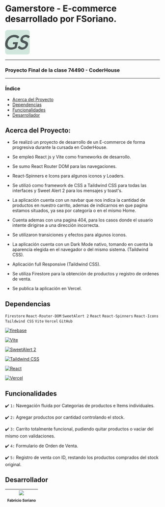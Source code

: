 # Gamerstore - E-commerce desarrollado por FSoriano.


<a href="https://gamerstore-self.vercel.app/" target="_blank"> <img src="./src/assets/logo.png" width=80px> </a>

<hr>

### Proyecto Final de la clase 74490 - CoderHouse

<hr>

### Índice

- [Acerca del Proyecto](#acerca-del-proyecto)
- [Dependencias](#dependencias)
- [Funcionalidades](#funcionalidades)
- [Desarrollador](#desarrollador)

## Acerca del Proyecto:

- Se realizó un proyecto de desarrollo de un E-commerce de forma progresiva durante la cursada en CoderHouse.

- Se empleó React js y Vite como frameworks de desarrollo.

- Se sumo React Router DOM para las navegaciones.

- React-Spinners e Icons para algunos iconos y Loaders.

- Se utilizó como framework de CSS a Taildwind CSS para todas las interfaces y Sweet Alert 2 para los mensajes y toast's.

- La aplicación cuenta con un navbar que nos indica la cantidad de productos en nuestro carrito, ademas de indicarnos en que pagina estamos situados, ya sea por categoría o en el mismo Home.

- Cuenta ademas con una pagina 404, para los casos donde el usuario intente dirigirse a una dirección incorrecta.

- Se utilizaron transiciones y efectos para algunos íconos.

- La aplicación cuenta con un Dark Mode nativo, tomando en cuenta la aparencia elegida en el navegador o del mismo sistema. (Taildwind CSS).

- Aplicación full Responsive (Taildwind CSS).

- Se utiliza Firestore para la obtención de productos y registro de ordenes de venta.

- Se publica la aplicación en Vercel.




## Dependencias


`Firestore` `React-Router-DOM` `SweetAlert 2` `React` `React-Spinners` `React-Icons` `Taildwind CSS` `Vite` `Vercel` `GitHub`

<a href="https://firebase.google.com/docs/firestore?hl=es-419" target="_blank"> <img src="https://www.gstatic.com/devrel-devsite/prod/ve73583a8e360906cd2a16ff5571c1edda64ba053fc57f348efff9496af45f422/firebase/images/lockup.svg" alt="firebase" width="90"/></a>

<a href="https://vite.dev/" target="_blank"> <img src="https://vite.dev/logo.svg" alt="Vite" width="50"/> </a>

<a href="https://sweetalert2.github.io/" target="_blank"> <img src="https://sweetalert2.github.io/images/SweetAlert2.png" alt="SweetAlert 2" width="90"/></a>

<a href="https://tailwindcss.com/" target="_blank"> <img src="https://upload.wikimedia.org/wikipedia/commons/d/d5/Tailwind_CSS_Logo.svg" alt="Taildwind CSS" width="50" height="20"/> </a>

<a href="https://es.react.dev/" target="_blank"> <img src="https://upload.wikimedia.org/wikipedia/commons/a/a7/React-icon.svg" alt="React" width="50"/> </a>

<a href="https://vercel.com/" target="_blank"> <img src="https://vercel.com/mktng/_next/static/media/vercel-logotype-light.700a8d26.svg" alt="Vercel" width="80"/> </a>

## Funcionalidades

:heavy_check_mark: `1:` Navegación fluida por Categorias de productos e Items individuales.

:heavy_check_mark: `2:` Agregar productos por cantidad controlando el stock.

:heavy_check_mark: `3:` Carrito totalmente funcional, pudiendo quitar productos o vaciar del mismo con validaciones.

:heavy_check_mark: `4:` Formulario de Orden de Venta.

:heavy_check_mark: `5:` Registro de venta con ID, restando los productos comprados del stock original.

## Desarrollador

| [<img src="https://avatars.githubusercontent.com/u/91910046?s=400&u=ee47a496db7977504d41bb87f9e6ef53c6056c95&v=4" width=115><br><sub>Fabricio Soriano</sub>](https://github.com/Maxonairos) | 
| :---: |